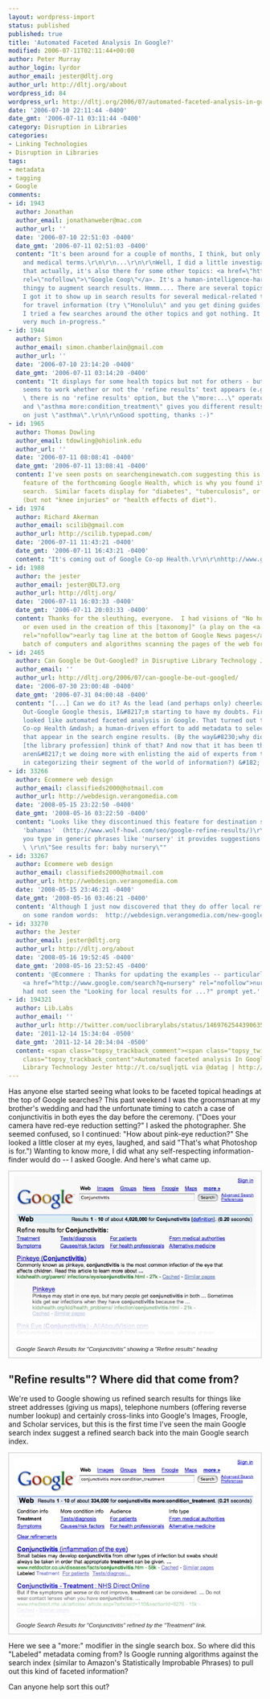 ```yaml
---
layout: wordpress-import
status: published
published: true
title: 'Automated Faceted Analysis In Google?'
modified: 2006-07-11T02:11:44+00:00
author: Peter Murray
author_login: lyrdor
author_email: jester@dltj.org
author_url: http://dltj.org/about
wordpress_id: 84
wordpress_url: http://dltj.org/2006/07/automated-faceted-analysis-in-google/
date: '2006-07-10 22:11:44 -0400'
date_gmt: '2006-07-11 03:11:44 -0400'
category: Disruption in Libraries
categories:
- Linking Technologies
- Disruption in Libraries
tags:
- metadata
- tagging
- Google
comments:
- id: 1943
  author: Jonathan
  author_email: jonathanweber@mac.com
  author_url: ''
  date: '2006-07-10 22:51:03 -0400'
  date_gmt: '2006-07-11 02:51:03 -0400'
  content: "It's been around for a couple of months, I think, but only for health
    and medical terms.\r\n\r\n...\r\n\r\nWell, I did a little investigation, and found
    that actually, it's also there for some other topics: <a href=\"http://www.google.com/coop\"
    rel=\"nofollow\">\"Google Coop\"</a>. It's a human-intelligence-harnessing indexing
    thingy to augment search results. Hmmm.... There are several topics listed, and
    I got it to show up in search results for several medical-related things and also
    for travel information (try \"Honolulu\" and you get dining guides, etc.), but
    I tried a few searches around the other topics and got nothing. It seems to be
    very much in-progress."
- id: 1944
  author: Simon
  author_email: simon.chamberlain@gmail.com
  author_url: ''
  date: '2006-07-10 23:14:20 -0400'
  date_gmt: '2006-07-11 03:14:20 -0400'
  content: "It displays for some health topics but not for others - but the syntax
    seems to work whether or not the 'refine results' text appears (e.g. for \"asthma\"
    \ there is no 'refine results' option, but the \"more:...\" operator still works,
    and \"asthma more:condition_treatment\" gives you different results from a search
    on just \"asthma\".\r\n\r\nGood spotting, thanks :-)"
- id: 1965
  author: Thomas Dowling
  author_email: tdowling@ohiolink.edu
  author_url: ''
  date: '2006-07-11 08:08:41 -0400'
  date_gmt: '2006-07-11 13:08:41 -0400'
  content: I've seen posts on searchenginewatch.com suggesting this is a forthcoming
    feature of the forthcoming Google Health, which is why you found it for a medical
    search.  Similar facets display for "diabetes", "tuberculosis", or even just "kidney"
    (but not "knee injuries" or "health effects of diet").
- id: 1974
  author: Richard Akerman
  author_email: scilib@gmail.com
  author_url: http://scilib.typepad.com/
  date: '2006-07-11 11:43:21 -0400'
  date_gmt: '2006-07-11 16:43:21 -0400'
  content: "It's coming out of Google Co-op Health.\r\n\r\nhttp://www.google.com/coop/topic?cx=health_devel"
- id: 1988
  author: the jester
  author_email: jester@DLTJ.org
  author_url: http://dltj.org/
  date: '2006-07-11 16:03:33 -0400'
  date_gmt: '2006-07-11 20:03:33 -0400'
  content: Thanks for the sleuthing, everyone.  I had visions of "No humans were harmed
    or even used in the creation of this [taxonomy]" (a play on the <a href="http://web.archive.org/web/20020924053146/http://news.google.com/"
    rel="nofollow">early tag line at the bottom of Google News pages</a>) with a new
    batch of computers and algorithms scanning the pages of the web for common terms.
- id: 2465
  author: Can Google be Out-Googled? in Disruptive Library Technology Jester
  author_email: ''
  author_url: http://dltj.org/2006/07/can-google-be-out-googled/
  date: '2006-07-30 23:00:48 -0400'
  date_gmt: '2006-07-31 04:00:48 -0400'
  content: "[...] Can we do it? As the lead (and perhaps only) cheerleader for the
    Out-Google Google thesis, I&#8217;m starting to have my doubts. First came what
    looked like automated faceted analysis in Google. That turned out to be Google
    Co-op Health &mdash; a human-driven effort to add metadata to selected websites
    that appear in the search engine results. (By the way&#8230;why didn&#8217;t we
    [the library profession] think of that? And now that it has been thought of why
    aren&#8217;t we doing more with enlisting the aid of experts from their own field
    in categorizing their segment of the world of information?) &#182; [...]"
- id: 33266
  author: Ecommere web design
  author_email: classifieds2000@hotmail.com
  author_url: http://webdesign.verangomedia.com
  date: '2008-05-15 23:22:50 -0400'
  date_gmt: '2008-05-16 03:22:50 -0400'
  content: "Looks like they discontinued this feature for destination searches like
    'bahamas'  (http://www.wolf-howl.com/seo/google-refine-results/)\r\n\r\nBut if
    you type in generic phrases like 'nursery' it provides suggestions like this:
    \ \r\n\"See results for: baby nursery\""
- id: 33267
  author: Ecommere web design
  author_email: classifieds2000@hotmail.com
  author_url: http://webdesign.verangomedia.com
  date: '2008-05-15 23:46:21 -0400'
  date_gmt: '2008-05-16 03:46:21 -0400'
  content: 'Although I just now discovered that they do offer local refine results
    on some random words:  http://webdesign.verangomedia.com/new-google-refine-feature-looking-for-local-results-for/'
- id: 33270
  author: the Jester
  author_email: jester@dltj.org
  author_url: http://dltj.org/about
  date: '2008-05-16 19:52:45 -0400'
  date_gmt: '2008-05-16 23:52:45 -0400'
  content: '@Ecommere : Thanks for updating the examples -- particularly the one for
    <a href="http://www.google.com/search?q=nursery" rel="nofollow">nursery</a>.  I
    had not seen the "Looking for local results for ...?" prompt yet.'
- id: 194321
  author: Lib.Labs
  author_email: ''
  author_url: http://twitter.com/uoclibrarylabs/status/146976254439063554
  date: '2011-12-14 15:34:04 -0500'
  date_gmt: '2011-12-14 20:34:04 -0500'
  content: <span class="topsy_trackback_comment"><span class="topsy_twitter_username"><span
    class="topsy_trackback_content">Automated faceted analysis In Google? | Disruptive
    Library Technology Jester http://t.co/suqljqtL via @datag | http://t.co/IArk6Xi5</span></span>
---
```

<p>Has anyone else started seeing what looks to be faceted topical headings at the top of Google searches?  This past weekend I was the groomsman at my brother's wedding and had the unfortunate timing to catch a case of conjunctivitis in both eyes the day before the ceremony.  ("Does your camera have red-eye reduction setting?" I asked the photographer.  She seemed confused, so I continued:  "How about pink-eye reduction?"  She looked a little closer at my eyes, laughed, and said "That's what Photoshop is for.")  Wanting to know more, I did what any self-respecting information-finder would do -- I asked Google.  And here's what came up.</p>
<div style="padding: 10px; margin: 0.67em auto; border: thin solid silver;">
<img id="image85" src="/assets/images/2006/07/google.png" alt="[Image. Google Search Results for "Conjunctivitis"]" /></p>
<p style="font-family: verdana, arial, sans-serif; font-style: italic; font-size: smaller; padding-left: 1%; padding-right: 1%; line-height: 1.1; margin: 0.25em auto 0 auto;">
Google Search Results for "Conjunctivitis" showing a "Refine results" heading</p>
</div>
<h2>"Refine results"?  Where did that come from?</h2>
<p>We're used to Google showing us refined search results for things like street addresses (giving us maps), telephone numbers (offering reverse number lookup) and certainly cross-links into Google's Images, Froogle, and Scholar services, but this is the first time I've seen the main Google search index suggest a refined search back into the main Google search index.  </p>
<div style="padding: 10px; margin: 0.67em auto; border: thin solid silver;">
<img id="image86" src="/assets/images/2006/07/google2.png" alt="[Image. Google Search Results for "Conjunctivitis" refined by "Treatment"]" />
<p style="font-family: verdana, arial, sans-serif; font-style: italic; font-size: smaller; padding-left: 1%; padding-right: 1%; line-height: 1.1; margin: 0.25em auto 0 auto;">
Google Search Results for "Conjunctivitis" refined by the "Treatment" link.</p>
</div>
<p>Here we see a "more:" modifier in the single search box.  So where did this "Labeled" metadata coming from?  Is Google running algorithms against the search index (similar to Amazon's Statistically Improbable Phrases) to pull out this kind of faceted information?</p>
<p>Can anyone help sort this out?</p>
